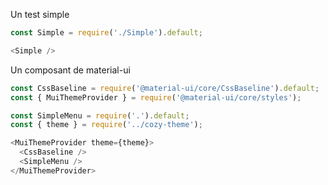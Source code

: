 Un test simple

```js
const Simple = require('./Simple').default;

<Simple />
```

Un composant de material-ui

```js
const CssBaseline = require('@material-ui/core/CssBaseline').default;
const { MuiThemeProvider } = require('@material-ui/core/styles');

const SimpleMenu = require('.').default;
const { theme } = require('../cozy-theme');

<MuiThemeProvider theme={theme}>
  <CssBaseline />
  <SimpleMenu />
</MuiThemeProvider>
```
